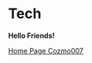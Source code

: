 # Tech

<strong>Hello Friends!</strong>

<a href="https://github.com/Cozmo007/">Home Page Cozmo007</a>
